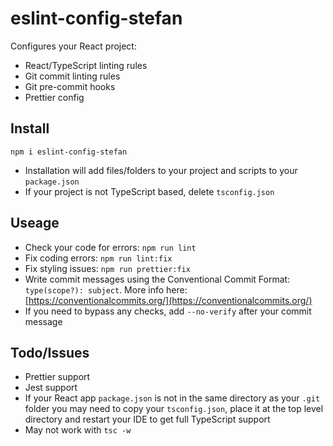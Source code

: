 # eslint-config-stefan

Configures your React project:
* React/TypeScript linting rules
* Git commit linting rules
* Git pre-commit hooks
* Prettier config

## Install
```
npm i eslint-config-stefan
```
- Installation will add files/folders to your project and scripts to your `package.json`
- If your project is not TypeScript based, delete `tsconfig.json`

## Useage
* Check your code for errors: `npm run lint`
* Fix coding errors: `npm run lint:fix`
* Fix styling issues: `npm run prettier:fix`
* Write commit messages using the Conventional Commit Format: `type(scope?): subject`. More info here: [https://conventionalcommits.org/](https://conventionalcommits.org/)
* If you need to bypass any checks, add `--no-verify` after your commit message

## Todo/Issues
* Prettier support
* Jest support
* If your React app `package.json` is not in the same directory as your `.git` folder you may need to copy your `tsconfig.json`, place it at the top level directory and restart your IDE to get full TypeScript support
* May not work with `tsc -w`